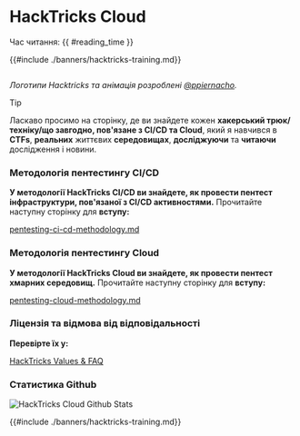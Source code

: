 # HackTricks Cloud

Час читання: {{ #reading_time }}

{{#include ./banners/hacktricks-training.md}}

<figure><img src="images/cloud.gif" alt=""><figcaption></figcaption></figure>

_Логотипи Hacktricks та анімація розроблені_ [_@ppiernacho_](https://www.instagram.com/ppieranacho/)_._

> [!TIP]
> Ласкаво просимо на сторінку, де ви знайдете кожен **хакерський трюк/техніку/що завгодно, пов'язане з CI/CD та Cloud**, який я навчився в **CTFs**, **реальних** життєвих **середовищах**, **досліджуючи** та **читаючи** дослідження і новини.

### **Методологія пентестингу CI/CD**

**У методології HackTricks CI/CD ви знайдете, як провести пентест інфраструктури, пов'язаної з CI/CD активностями.** Прочитайте наступну сторінку для **вступу:**

[pentesting-ci-cd-methodology.md](pentesting-ci-cd/pentesting-ci-cd-methodology.md)

### Методологія пентестингу Cloud

**У методології HackTricks Cloud ви знайдете, як провести пентест хмарних середовищ.** Прочитайте наступну сторінку для **вступу:**

[pentesting-cloud-methodology.md](pentesting-cloud/pentesting-cloud-methodology.md)

### Ліцензія та відмова від відповідальності

**Перевірте їх у:**

[HackTricks Values & FAQ](https://app.gitbook.com/s/-L_2uGJGU7AVNRcqRvEi/welcome/hacktricks-values-and-faq)

### Статистика Github

![HackTricks Cloud Github Stats](https://repobeats.axiom.co/api/embed/1dfdbb0435f74afa9803cd863f01daac17cda336.svg)

{{#include ./banners/hacktricks-training.md}}

